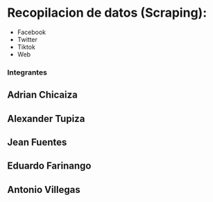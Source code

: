 # Recopilacion de datos (Scraping):
- Facebook
- Twitter
- Tiktok
- Web


### Integrantes

## Adrian Chicaiza
## Alexander Tupiza
## Jean Fuentes
## Eduardo Farinango
## Antonio Villegas
